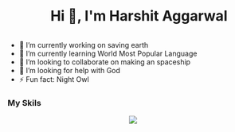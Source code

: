 
<div id="user-content-toc">
  <ul align="center">
    <summary><h1 style="display: inline-block">Hi 👋, I'm Harshit Aggarwal</h1></summary>
  </ul>
</div>



- 🔭 I’m currently working on saving earth
- 🌱 I’m currently learning World Most Popular Language
- 👯 I’m looking to collaborate on making an spaceship
- 🤔 I’m looking for help with God
- ⚡ Fun fact: Night Owl
<!-- - 💬 Ask me about ... -->
<!-- - 📫 How to reach me:  -->
<!-- - 😄 Pronouns: ... -->


### My Skils


<p align="center">
  <a href="https://skillicons.dev">
    <img src="https://skillicons.dev/icons?i=html,css,js,react,tailwind,redux,express,mongodb,nodejs,c,cpp,git,aws,bootstrap,py,discord,figma,firebase,github,java,linux,mysql,nextjs,postman,vscode&perline=14" />
  </a>
</p>



